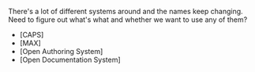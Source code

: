 There's a lot of different systems around and the names keep changing. Need to figure out what's what and whether we want to use any of them?

* [CAPS]
* [MAX]
* [Open Authoring System]
* [Open Documentation System]

